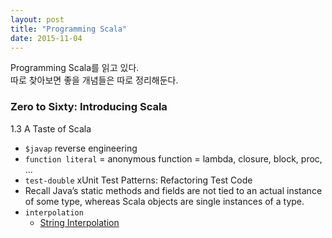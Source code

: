 ```yaml
---
layout: post
title: "Programming Scala"
date: 2015-11-04
---
```


Programming Scala를 읽고 있다.   
따로 찾아보면 좋을 개념들은 따로 정리해둔다.

### Zero to Sixty: Introducing Scala
1.3 A Taste of Scala

- `$javap` reverse engineering
- `function literal` = anonymous function = lambda, closure, block, proc, ...
- `test-double` xUnit Test Patterns: Refactoring Test Code
- Recall Java’s static methods and fields are not tied to an actual instance of some type, whereas Scala objects are single instances of a type.
- `interpolation`
   - [String Interpolation](http://docs.scala-lang.org/overviews/core/string-interpolation.html)
